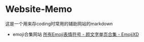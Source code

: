 # Website-Memo
这是一个用来存coding时常用的辅助网站的markdown
- emoji合集网站 [所有Emoji表情符号 - 颜文字单页合集 - EmojiXD](https://emojixd.com/list)
